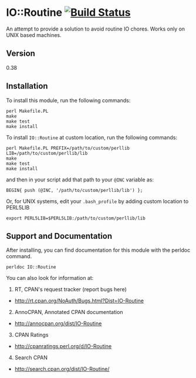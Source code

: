 IO::Routine [![Build Status](https://travis-ci.org/biocoder/Perl-for-Bioinformatics.png?branch=master)](https://travis-ci.org/biocoder/Perl-for-Bioinformatics)
===========

An attempt to provide a solution to avoid routine IO chores. Works only on UNIX based machines.

Version
-------
0.38

Installation
------------

To install this module, run the following commands:

	perl Makefile.PL
	make
	make test
	make install

To install `IO::Routine` at custom location, run the following commands:

	perl Makefile.PL PREFIX=/path/to/custom/perllib LIB=/path/to/custom/perllib/lib
	make
	make test
	make install

and then in your script add that path to your `@INC` variable as:

    BEGIN{ push (@INC, '/path/to/custom/perllib/lib') };

Or, for UNIX systems, edit your `.bash_profile` by adding custom location to PERL5LIB

    export PERL5LIB=$PERL5LIB:/path/to/custom/perllib/lib

Support and Documentation
-------------------------

After installing, you can find documentation for this module with the
perldoc command.

    perldoc IO::Routine

You can also look for information at:

1. RT, CPAN's request tracker (report bugs here)  
  * http://rt.cpan.org/NoAuth/Bugs.html?Dist=IO-Routine  

2. AnnoCPAN, Annotated CPAN documentation  
  * http://annocpan.org/dist/IO-Routine

3. CPAN Ratings  
  * http://cpanratings.perl.org/d/IO-Routine

4. Search CPAN  
  * http://search.cpan.org/dist/IO-Routine/

